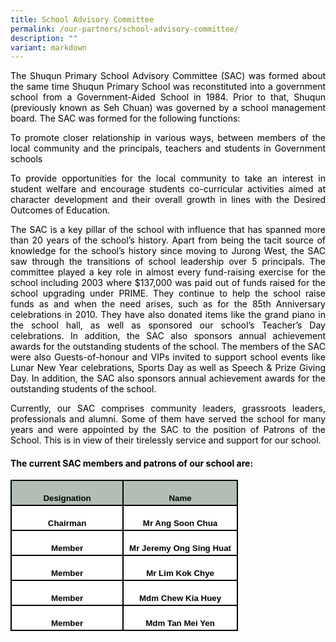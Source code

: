 ```yaml
---
title: School Advisory Committee
permalink: /our-partners/school-advisory-committee/
description: ""
variant: markdown
---
```

<p style="text-align: justify;"><span style="color: #000000;">The Shuqun Primary School Advisory Committee (SAC) was formed about the same time Shuqun Primary School was reconstituted into&nbsp;a government school from a Government-Aided School in 1984. Prior to that, Shuqun (previously known as Seh Chuan) was governed by&nbsp;a school management board. The SAC was formed for the following functions:</span></p>
<div style="text-align: justify;">
<p><span style="color: #000000;">To promote closer relationship in various ways, between members of the local community and the principals, teachers and students&nbsp;in Government schools</span></p>
<p><span style="color: #000000;">To provide opportunities for the local community to take an interest in student welfare and encourage students co-curricular&nbsp;activities aimed at character development and their overall growth in lines with the Desired Outcomes of Education.</span></p>
<p><span style="color: #000000;">The SAC is a key pillar of the school with influence that has spanned more than 20 years of the school’s history. Apart from being&nbsp;the tacit source of knowledge for the school’s history since moving to Jurong West, the SAC saw through the transitions of school leadership&nbsp;over 5 principals. The committee played a key role in almost every fund-raising exercise for the school including 2003 where $137,000 was&nbsp;paid out of funds raised for the school upgrading under PRIME. They continue to help the school raise funds as and when the need arises,&nbsp;such as for the 85th Anniversary celebrations in 2010. They have also donated items like the grand piano in the school hall, as well as&nbsp;sponsored our school’s Teacher’s Day celebrations. In addition, the SAC also sponsors annual achievement awards for the outstanding students&nbsp;of the school. The members of the SAC were also Guests-of-honour and VIPs invited to support school events like Lunar New Year celebrations,&nbsp;Sports Day as well as Speech &amp; Prize Giving Day. In addition, the SAC also sponsors annual achievement awards for the outstanding&nbsp;students of the school.</span></p>
<p><span style="color: #000000;">Currently, our SAC comprises community leaders, grassroots leaders, professionals and alumni. Some of them have served the school for many years and were appointed by the SAC to the position of Patrons of the School. This is in view of their tirelessly service and support for our school.</span></p>
	
<h4><span style="color: #000000;"><strong>The current SAC members and patrons of our school are:</strong></span></h4>
        

<table style="width:273.0pt;border-collapse:collapse;mso-yfti-tbllook:1184;
 mso-padding-alt:0in 5.4pt 0in 5.4pt" width="364" cellpadding="0" cellspacing="0" border="0" class="MsoNormalTable"><tbody><tr style="mso-yfti-irow:0;mso-yfti-firstrow:yes;height:30.0pt"><td style="width:133.0pt;border:solid black 1.5pt;background:#B2BEB5;
  padding:0in 5.4pt 0in 5.4pt;height:30.0pt" width="177"><p style="margin-bottom:0in;text-align:center;
  line-height:normal" align="center" class="MsoNormal"><b><span style="font-size:10.0pt;font-family:&quot;Arial&quot;,sans-serif;
  mso-fareast-font-family:&quot;Times New Roman&quot;;color:black;mso-font-kerning:0pt;
  mso-ligatures:none;mso-bidi-language:TA">Designation</span></b></p></td><td style="width:140.0pt;border:solid black 1.5pt;border-left:none;
  background:#B2BEB5;padding:0in 5.4pt 0in 5.4pt;height:30.0pt" width="187"><p style="margin-bottom:0in;text-align:center;
  line-height:normal" align="center" class="MsoNormal"><b><span style="font-size:10.0pt;font-family:&quot;Arial&quot;,sans-serif;
  mso-fareast-font-family:&quot;Times New Roman&quot;;color:black;mso-font-kerning:0pt;
  mso-ligatures:none;mso-bidi-language:TA">Name</span></b></p></td></tr><tr style="mso-yfti-irow:1;height:30.0pt"><td style="width:133.0pt;border:solid black 1.5pt;border-top:none;
  background:white;padding:0in 5.4pt 0in 5.4pt;height:30.0pt" width="177"><p style="margin-bottom:0in;text-align:center;
  line-height:normal" align="center" class="MsoNormal"><b><span style="font-size:10.0pt;font-family:&quot;Arial&quot;,sans-serif;
  mso-fareast-font-family:&quot;Times New Roman&quot;;color:black;mso-font-kerning:0pt;
  mso-ligatures:none;mso-bidi-language:TA">Chairman</span></b></p></td><td style="width:140.0pt;border-top:none;border-left:none;
  border-bottom:solid black 1.5pt;border-right:solid black 1.5pt;background:
  white;padding:0in 5.4pt 0in 5.4pt;height:30.0pt" width="187"><p style="margin-bottom:0in;text-align:center;
  line-height:normal" align="center" class="MsoNormal"><b><span style="font-size:10.0pt;font-family:&quot;Arial&quot;,sans-serif;
  mso-fareast-font-family:&quot;Times New Roman&quot;;color:black;mso-font-kerning:0pt;
  mso-ligatures:none;mso-bidi-language:TA">Mr Ang Soon Chua</span></b></p></td></tr><tr style="mso-yfti-irow:2;height:30.0pt"><td style="width:133.0pt;border:solid black 1.5pt;border-top:none;
  background:white;padding:0in 5.4pt 0in 5.4pt;height:30.0pt" width="177"><p style="margin-bottom:0in;text-align:center;
  line-height:normal" align="center" class="MsoNormal"><b><span style="font-size:10.0pt;font-family:&quot;Arial&quot;,sans-serif;
  mso-fareast-font-family:&quot;Times New Roman&quot;;color:black;mso-font-kerning:0pt;
  mso-ligatures:none;mso-bidi-language:TA">Member</span></b></p></td><td style="width:140.0pt;border-top:none;border-left:none;
  border-bottom:solid black 1.5pt;border-right:solid black 1.5pt;background:
  white;padding:0in 5.4pt 0in 5.4pt;height:30.0pt" width="187"><p style="margin-bottom:0in;text-align:center;
  line-height:normal" align="center" class="MsoNormal"><b><span style="font-size:10.0pt;font-family:&quot;Arial&quot;,sans-serif;
  mso-fareast-font-family:&quot;Times New Roman&quot;;color:black;mso-font-kerning:0pt;
  mso-ligatures:none;mso-bidi-language:TA">Mr Jeremy Ong Sing Huat</span></b></p></td></tr><tr style="mso-yfti-irow:3;height:30.0pt"><td style="width:133.0pt;border:solid black 1.5pt;border-top:none;
  background:white;padding:0in 5.4pt 0in 5.4pt;height:30.0pt" width="177"><p style="margin-bottom:0in;text-align:center;
  line-height:normal" align="center" class="MsoNormal"><b><span style="font-size:10.0pt;font-family:&quot;Arial&quot;,sans-serif;
  mso-fareast-font-family:&quot;Times New Roman&quot;;color:black;mso-font-kerning:0pt;
  mso-ligatures:none;mso-bidi-language:TA">Member</span></b></p></td><td style="width:140.0pt;border-top:none;border-left:none;
  border-bottom:solid black 1.5pt;border-right:solid black 1.5pt;background:
  white;padding:0in 5.4pt 0in 5.4pt;height:30.0pt" width="187"><p style="margin-bottom:0in;text-align:center;
  line-height:normal" align="center" class="MsoNormal"><b><span style="font-size:10.0pt;font-family:&quot;Arial&quot;,sans-serif;
  mso-fareast-font-family:&quot;Times New Roman&quot;;color:black;mso-font-kerning:0pt;
  mso-ligatures:none;mso-bidi-language:TA">Mr Lim Kok Chye</span></b></p></td></tr><tr style="mso-yfti-irow:4;height:30.0pt"><td style="width:133.0pt;border:solid black 1.5pt;border-top:none;
  background:white;padding:0in 5.4pt 0in 5.4pt;height:30.0pt" width="177"><p style="margin-bottom:0in;text-align:center;
  line-height:normal" align="center" class="MsoNormal"><b><span style="font-size:10.0pt;font-family:&quot;Arial&quot;,sans-serif;
  mso-fareast-font-family:&quot;Times New Roman&quot;;color:black;mso-font-kerning:0pt;
  mso-ligatures:none;mso-bidi-language:TA">Member</span></b></p></td><td style="width:140.0pt;border-top:none;border-left:none;
  border-bottom:solid black 1.5pt;border-right:solid black 1.5pt;background:
  white;padding:0in 5.4pt 0in 5.4pt;height:30.0pt" width="187"><p style="margin-bottom:0in;text-align:center;
  line-height:normal" align="center" class="MsoNormal"><b><span style="font-size:10.0pt;font-family:&quot;Arial&quot;,sans-serif;
  mso-fareast-font-family:&quot;Times New Roman&quot;;color:black;mso-font-kerning:0pt;
  mso-ligatures:none;mso-bidi-language:TA">Mdm Chew Kia Huey</span></b></p></td></tr><tr style="mso-yfti-irow:5;mso-yfti-lastrow:yes;height:30.0pt"><td style="width:133.0pt;border:solid black 1.5pt;border-top:none;
  background:white;padding:0in 5.4pt 0in 5.4pt;height:30.0pt" width="177"><p style="margin-bottom:0in;text-align:center;
  line-height:normal" align="center" class="MsoNormal"><b><span style="font-size:10.0pt;font-family:&quot;Arial&quot;,sans-serif;
  mso-fareast-font-family:&quot;Times New Roman&quot;;color:black;mso-font-kerning:0pt;
  mso-ligatures:none;mso-bidi-language:TA">Member</span></b></p></td><td style="width:140.0pt;border-top:none;border-left:none;
  border-bottom:solid black 1.5pt;border-right:solid black 1.5pt;background:
  white;padding:0in 5.4pt 0in 5.4pt;height:30.0pt" width="187"><p style="margin-bottom:0in;text-align:center;
  line-height:normal" align="center" class="MsoNormal"><b><span style="font-size:10.0pt;font-family:&quot;Arial&quot;,sans-serif;
  mso-fareast-font-family:&quot;Times New Roman&quot;;color:black;mso-font-kerning:0pt;
  mso-ligatures:none;mso-bidi-language:TA">Mdm Tan Mei Yen</span></b></p></td></tr></tbody></table></div>